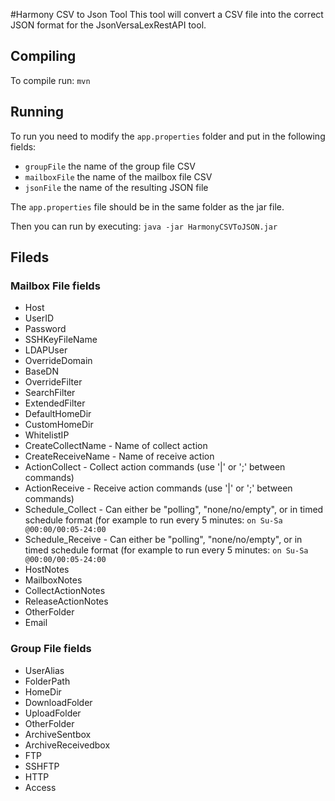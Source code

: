 #Harmony CSV to Json Tool
This tool will convert a CSV file into the correct JSON format for the JsonVersaLexRestAPI tool.

## Compiling
To compile run: `mvn` 

## Running
To run you need to modify the `app.properties` folder and put in the following fields:
- `groupFile` the name of the group file CSV
- `mailboxFile` the name of the mailbox file CSV
- `jsonFile` the name of the resulting JSON file

The `app.properties` file should be in the same folder as the jar file.

Then you can run by executing: `java -jar HarmonyCSVToJSON.jar`

## Fileds
### Mailbox File fields
- Host
- UserID
- Password
- SSHKeyFileName
- LDAPUser
- OverrideDomain
- BaseDN
- OverrideFilter
- SearchFilter
- ExtendedFilter
- DefaultHomeDir
- CustomHomeDir
- WhitelistIP
- CreateCollectName - Name of collect action
- CreateReceiveName - Name of receive action
- ActionCollect - Collect action commands (use '|' or ';' between commands)
- ActionReceive - Receive action commands (use '|' or ';' between commands)
- Schedule_Collect - Can either be "polling", "none/no/empty", or in timed schedule format (for example to run every 5 minutes: `on Su-Sa @00:00/00:05-24:00`
- Schedule_Receive - Can either be "polling", "none/no/empty", or in timed schedule format (for example to run every 5 minutes: `on Su-Sa @00:00/00:05-24:00`
- HostNotes
- MailboxNotes
- CollectActionNotes
- ReleaseActionNotes
- OtherFolder
- Email

### Group File fields
- UserAlias
- FolderPath
- HomeDir
- DownloadFolder
- UploadFolder
- OtherFolder
- ArchiveSentbox
- ArchiveReceivedbox
- FTP
- SSHFTP
- HTTP
- Access
